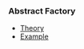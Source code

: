 ### Abstract Factory
* [Theory](https://refactoring.guru/ru/design-patterns/abstract-factory)
* [Example](https://refactoring.guru/ru/design-patterns/abstract-factory/java/example)
